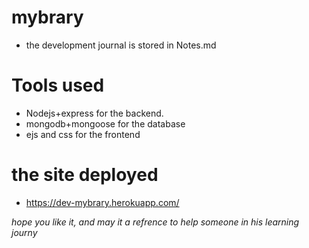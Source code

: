 # mybrary
- the development journal is stored in Notes.md 

# Tools used
- Nodejs+express for the backend. 
- mongodb+mongoose for the database
- ejs and css for the frontend

# the site deployed 
- https://dev-mybrary.herokuapp.com/

*hope you like it, and may it a refrence to help someone in his learning journy*
